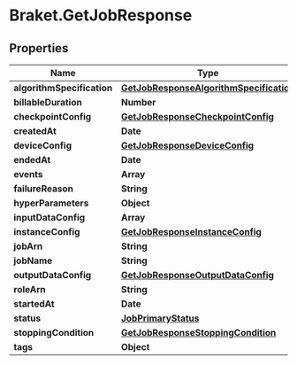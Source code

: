 # Braket.GetJobResponse

## Properties

Name | Type | Description | Notes
------------ | ------------- | ------------- | -------------
**algorithmSpecification** | [**GetJobResponseAlgorithmSpecification**](GetJobResponseAlgorithmSpecification.md) |  | 
**billableDuration** | **Number** |  | [optional] 
**checkpointConfig** | [**GetJobResponseCheckpointConfig**](GetJobResponseCheckpointConfig.md) |  | [optional] 
**createdAt** | **Date** |  | 
**deviceConfig** | [**GetJobResponseDeviceConfig**](GetJobResponseDeviceConfig.md) |  | [optional] 
**endedAt** | **Date** |  | [optional] 
**events** | **Array** |  | [optional] 
**failureReason** | **String** |  | [optional] 
**hyperParameters** | **Object** |  | [optional] 
**inputDataConfig** | **Array** |  | [optional] 
**instanceConfig** | [**GetJobResponseInstanceConfig**](GetJobResponseInstanceConfig.md) |  | 
**jobArn** | **String** |  | 
**jobName** | **String** |  | 
**outputDataConfig** | [**GetJobResponseOutputDataConfig**](GetJobResponseOutputDataConfig.md) |  | 
**roleArn** | **String** |  | 
**startedAt** | **Date** |  | [optional] 
**status** | [**JobPrimaryStatus**](JobPrimaryStatus.md) |  | 
**stoppingCondition** | [**GetJobResponseStoppingCondition**](GetJobResponseStoppingCondition.md) |  | [optional] 
**tags** | **Object** |  | [optional] 


